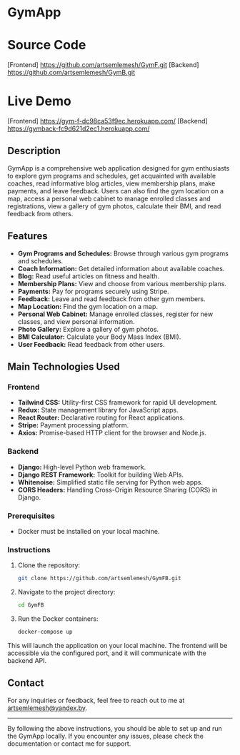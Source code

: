 


# GymApp

# Source Code
[Frontend] https://github.com/artsemlemesh/GymF.git
[Backend] https://github.com/artsemlemesh/GymB.git

# Live Demo

[Frontend] https://gym-f-dc98ca53f9ec.herokuapp.com/
[Backend] https://gymback-fc9d621d2ec1.herokuapp.com/

## Description

GymApp is a comprehensive web application designed for gym enthusiasts to explore gym programs and schedules, get acquainted with available coaches, read informative blog articles, view membership plans, make payments, and leave feedback. Users can also find the gym location on a map, access a personal web cabinet to manage enrolled classes and registrations, view a gallery of gym photos, calculate their BMI, and read feedback from others.

## Features

- **Gym Programs and Schedules:** Browse through various gym programs and schedules.
- **Coach Information:** Get detailed information about available coaches.
- **Blog:** Read useful articles on fitness and health.
- **Membership Plans:** View and choose from various membership plans.
- **Payments:** Pay for programs securely using Stripe.
- **Feedback:** Leave and read feedback from other gym members.
- **Map Location:** Find the gym location on a map.
- **Personal Web Cabinet:** Manage enrolled classes, register for new classes, and view personal information.
- **Photo Gallery:** Explore a gallery of gym photos.
- **BMI Calculator:** Calculate your Body Mass Index (BMI).
- **User Feedback:** Read feedback from other users.

## Main Technologies Used

### Frontend

- **Tailwind CSS:** Utility-first CSS framework for rapid UI development.
- **Redux:** State management library for JavaScript apps.
- **React Router:** Declarative routing for React applications.
- **Stripe:** Payment processing platform.
- **Axios:** Promise-based HTTP client for the browser and Node.js.

### Backend

- **Django:** High-level Python web framework.
- **Django REST Framework:** Toolkit for building Web APIs.
- **Whitenoise:** Simplified static file serving for Python web apps.
- **CORS Headers:** Handling Cross-Origin Resource Sharing (CORS) in Django.

### Prerequisites

- Docker must be installed on your local machine.

### Instructions

1. Clone the repository:
   ```sh
   git clone https://github.com/artsemlemesh/GymFB.git
   ```

2. Navigate to the project directory:
   ```sh
   cd GymFB
   ```

3. Run the Docker containers:
   ```sh
   docker-compose up
   ```

This will launch the application on your local machine. The frontend will be accessible via the configured port, and it will communicate with the backend API.



## Contact

For any inquiries or feedback, feel free to reach out to me at [artsemlemesh@yandex.by](mailto:artsemlemesh@yandex.by).

---

By following the above instructions, you should be able to set up and run the GymApp locally. If you encounter any issues, please check the documentation or contact me for support.
